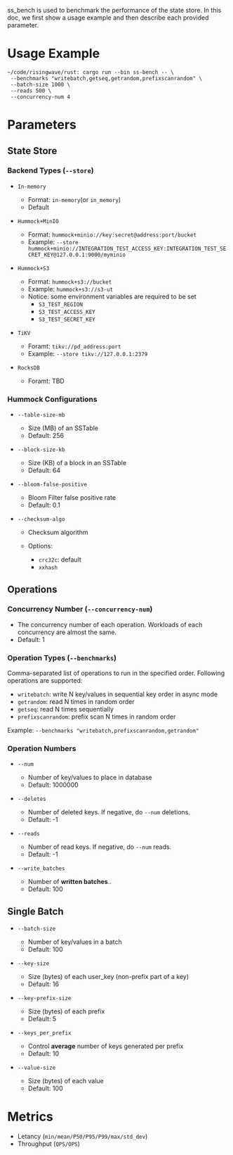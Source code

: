 ss_bench is used to benchmark the performance of the state store. In this doc, we first show a usage example and then describe each provided parameter.

# Usage Example

```shell
~/code/risingwave/rust: cargo run --bin ss-bench -- \
 --benchmarks "writebatch,getseq,getrandom,prefixscanrandom" \
 --batch-size 1000 \
 --reads 500 \
 --concurrency-num 4
```

# Parameters

## State Store

### Backend Types  (`--store`)

- `In-memory`
  
  - Format: `in-memory`(or `in_memory`)
  - Default

- `Hummock+MinIO`
  
  - Format: `hummock+minio://key:secret@address:port/bucket`
  - Example: `--store hummock+minio://INTEGRATION_TEST_ACCESS_KEY:INTEGRATION_TEST_SECRET_KEY@127.0.0.1:9000/myminio`

- `Hummock+S3`
  
  - Format: `hummock+s3://bucket`
  - Example: `hummock+s3://s3-ut`
  - Notice: some environment variables are required to be set
    - `S3_TEST_REGION`
    - `S3_TEST_ACCESS_KEY`
    - `S3_TEST_SECRET_KEY`

- `TiKV`
  
  - Foramt: `tikv://pd_address:port`
  - Example: `--store tikv://127.0.0.1:2379`

- `RocksDB`
  
  - Foramt: TBD

### Hummock Configurations

- `--table-size-mb`
  
  - Size (MB) of an SSTable
  - Default: 256

- `--block-size-kb`
  
  - Size (KB) of a block in an SSTable
  - Default: 64

- `--bloom-false-positive`
  
  - Bloom Filter false positive rate
  - Default: 0.1

- `--checksum-algo`
  
  - Checksum algorithm
  
  - Options:
    
    - `crc32c`: default
    - `xxhash`

## Operations

### Concurrency Number (`--concurrency-num`)

- The concurrency number of each operation. Workloads of each concurrency are almost the same.
- Default: 1

### Operation Types (`--benchmarks`)

Comma-separated list of operations to run in the specified order. Following operations are supported:

- `writebatch`: write N key/values in sequential key order in async mode
- `getrandom`: read N times in random order
- `getseq`: read N times sequentially
- `prefixscanrandom`: prefix scan N times in random order

Example: `--benchmarks "writebatch,prefixscanrandom,getrandom"`

### Operation Numbers

- `--num`

  - Number of key/values to place in database
  - Default: 1000000

- `--deletes`

  - Number of deleted keys. If negative, do `--num` deletions.
  - Default: -1

- `--reads`

  - Number of read keys. If negative, do `--num` reads.
  - Default: -1

- `--write_batches`

  - Number of **written batches**..
  - Default: 100

## Single Batch

- `--batch-size`
  
  - Number of key/values in a batch
  - Default: 100

- `--key-size`
  
  - Size (bytes) of each user_key (non-prefix part of a key)
  - Default: 16

- `--key-prefix-size`
  
  - Size (bytes) of each prefix
  - Default: 5

- `--keys_per_prefix`
  
  - Control **average** number of keys generated per prefix
  - Default: 10

- `--value-size`
  
  - Size (bytes) of each value
  - Default: 100

# Metrics

- Letancy (`min/mean/P50/P95/P99/max/std_dev`)
- Throughput (`QPS/OPS`)
